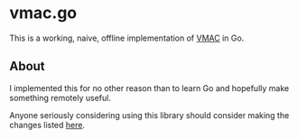 # vmac.go

This is a working, naive, offline implementation of [VMAC](http://fastcrypto.org/vmac/draft-krovetz-vmac-01.txt) in Go.

## About

I implemented this for no other reason than to learn Go and hopefully make something remotely useful.

Anyone seriously considering using this library should consider making the changes listed [here](http://codereview.appspot.com/3974041/).
